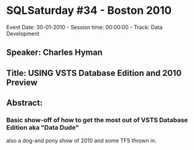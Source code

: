 # SQLSaturday #34 - Boston 2010
Event Date: 30-01-2010 - Session time: 00:00:00 - Track: Data Development
## Speaker: Charles Hyman
## Title: USING VSTS Database Edition and 2010 Preview
## Abstract:
### Basic show-off of how to get the most out of VSTS Database Edition aka "Data Dude"
also a dog-and pony show of 2010 and some TFS thrown in.
